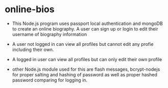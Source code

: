 # online-bios

* This Node.js program uses passport local authentication and mongoDB to create an online biography.  A user can sign up or login to edit their username of biography information

* A user not logged in can view all profiles but cannot edit any profie including their own.

* A logged in user can view all profiles but can only edit their own profile

* other Node.js module used for this are flash messages, bcrypt-nodejs for proper salting and hashing of password as well as proper hashed password comparing for logging in.

